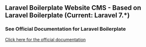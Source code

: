 ## Laravel Boilerplate Website CMS - Based on Laravel Boilerplate (Current: Laravel 7.*)

### See Official Documentation for Laravel Boilerplate

[Click here for the official documentation](http://laravel-boilerplate.com)


